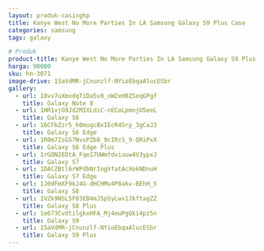 ```yaml
---
layout: produk-casinghp
title: Kanye West No More Parties In LA Samsung Galaxy S9 Plus Case
categories: samsung
tags: galaxy

# Produk
product-title: Kanye West No More Parties In LA Samsung Galaxy S9 Plus Case
harga: 90000
sku: hn-3071
image-drive: 1SaVdMR-jCnunzlf-NYioEbqaAlucESbr
gallery:
  - url: 18vv7uXmxdqTiDa5v0_oW2xH0ZSeqGPgf
    title: Galaxy Note 8
  - url: 1HR1vjG9Jd2MIXLdiC-nECoLpmnjU5eeL
    title: Galaxy S6
  - url: 16CFbZzr5_h0mugcBxIEcR4Srp_3gCaJ3
    title: Galaxy S6 Edge
  - url: 1R0m7ZsGS7NvsPZb8_9cIRcS_9-QRiPxX
    title: Galaxy S6 Edge Plus
  - url: 1rGON2EDtA_Fqe17UWmfdviuuw4V3ypxJ
    title: Galaxy S7
  - url: 1DACZBtl6rWPdbNrIogVfatAcXokNDnuH
    title: Galaxy S7 Edge
  - url: 1J0dFmXF9kJ4G-dHCHMu4P8akv-BEhH_5
    title: Galaxy S8
  - url: 1VZk9NSL5F03EB4mJ5pSyLwv1JkftagZZ
    title: Galaxy S8 Plus
  - url: 1e673CvdtilgkxHFA_Mj4ewPgQki4pz5n
    title: Galaxy S9
  - url: 1SaVdMR-jCnunzlf-NYioEbqaAlucESbr
    title: Galaxy S9 Plus
---
```

